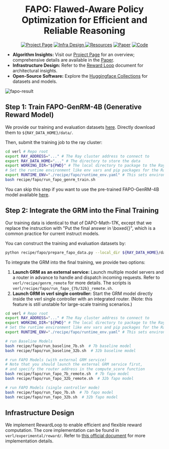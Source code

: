 <p align="center">
<h1 align="center">FAPO: Flawed-Aware Policy Optimization for Efficient and Reliable Reasoning</h1>

<p align="center">
    <a href="https://fapo-rl.github.io/"><img alt="Project Page" src="https://img.shields.io/badge/📒-Project Page-blue"></a>
    <a href="https://verl.readthedocs.io/en/latest/advance/reward_loop.html"><img alt="Infra Design" src="https://img.shields.io/badge/🏗️-Infra Design-teal">
    <a href="https://huggingface.co/collections/dyyyyyyyy/fapo"><img alt="Resources" src="https://img.shields.io/badge/🤗 HuggingFace-Data & Models-green"></a>
    <a href=""><img alt="Paper" src="https://img.shields.io/badge/📄-Arxiv Paper-orange"></a>
    <a href="https://github.com/yyDing1/FAPO"><img alt="Code" src="https://img.shields.io/badge/💻-Code-blueviolet"></a>
</p>

- **Algorithm Insights:** Visit our [Project Page](https://fapo-rl.github.io/) for an overview; comprehensive details are available in the [Paper]().
- **Infrastructure Design:** Refer to the [Reward Loop](https://verl.readthedocs.io/en/latest/advance/reward_loop.html) document for architectural insights.
- **Open-Source Software:** Explore the [Huggingface Collections](https://huggingface.co/collections/dyyyyyyyy/fapo) for datasets and models.


![fapo-result](https://fapo-rl.github.io/_astro/intro_main.DKe72RHX_1Us2HB.webp)

## Step 1: Train FAPO-GenRM-4B (Generative Reward Model)

We provide our training and evaluation datasets [here](https://huggingface.co/datasets/dyyyyyyyy/FAPO-Critic).
Directly download them to `${RAY_DATA_HOME}/data/`.

Then, submit the training job to the ray cluster:

```bash
cd verl # Repo root
export RAY_ADDRESS="..." # The Ray cluster address to connect to
export RAY_DATA_HOME="..." # The directory to store the data
export WORKING_DIR="${PWD}" # The local directory to package to the Ray cluster
# Set the runtime environment like env vars and pip packages for the Ray cluster in yaml
export RUNTIME_ENV="./recipe/fapo/runtime_env.yaml" # This sets environment variables for the Ray cluster
bash recipe/fapo/run_fapo_genrm_train.sh
```

You can skip this step if you want to use the pre-trained FAPO-GenRM-4B model available [here](https://huggingface.co/dyyyyyyyy/FAPO-GenRM-4B).

## Step 2: Integrate the GRM into the Final Training

Our training data is identical to that of DAPO-Math-17K, except that we replace the instruction with "Put the final answer in \boxed{}", which is a common practice for current instruct models.

You can construct the training and evaluation datasets by:
```bash
python recipe/fapo/prepare_fapo_data.py --local_dir ${RAY_DATA_HOME}/data/
```

To integrate the GRM into the final training, we provide two options:

1. **Launch GRM as an external service:** Launch multiple model servers and a router in advance to handle and dispatch incoming requests. Refer to `verl/recipe/genrm_remote` for more details. The scripts is `verl/recipe/fapo/run_fapo_{7b/32b}_remote.sh`.
2. **Launch GRM in verl single controller:** Start the GRM model directly inside the verl single controller with an integrated router. (Note: this feature is still unstable for large-scale training scenarios.)

```bash
cd verl # Repo root
export RAY_ADDRESS="..." # The Ray cluster address to connect to
export WORKING_DIR="${PWD}" # The local directory to package to the Ray cluster
# Set the runtime environment like env vars and pip packages for the Ray cluster in yaml
export RUNTIME_ENV="./recipe/fapo/runtime_env.yaml" # This sets environment variables for the Ray cluster

# run Baseline Models
bash recipe/fapo/run_baseline_7b.sh  # 7b baseline model
bash recipe/fapo/run_baseline_32b.sh  # 32b baseline model

# run FAPO Models (with external GRM service)
# Note that you should launch the external GRM service first,
# and specify the router address in the compute_score function
bash recipe/fapo/run_fapo_7b_remote.sh  # 7b fapo model
bash recipe/fapo/run_fapo_32b_remote.sh  # 32b fapo model

# run FAPO Models (single controller mode)
bash recipe/fapo/run_fapo_7b.sh  # 7b fapo model
bash recipe/fapo/run_fapo_32b.sh  # 32b fapo model
```

## Infrastructure Design

We implement RewardLoop to enable efficient and flexible reward computation.
The core implementation can be found in `verl/experimental/reward/`.
Refer to [this official document](https://verl.readthedocs.io/en/latest/advance/reward_loop.html) for more implementation details.
